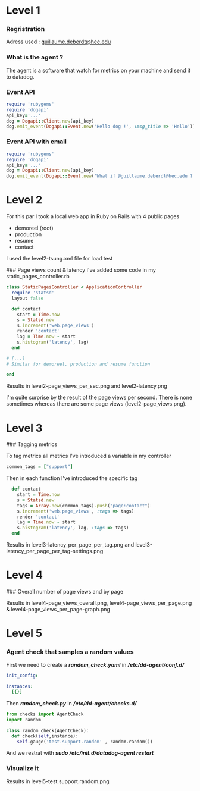 # Level 1

### Regristration
Adress used : guillaume.deberdt@hec.edu

### What is the agent ?
The agent is a software that watch for metrics on your machine and send it to datadog.

### Event API
```ruby
require 'rubygems'
require 'dogapi'
api_key='...'
dog = Dogapi::Client.new(api_key)
dog.emit_event(Dogapi::Event.new('Hello dog !', :msg_title => 'Hello'))
```

### Event API with email
```ruby
require 'rubygems'
require 'dogapi'
api_key='...'
dog = Dogapi::Client.new(api_key)
dog.emit_event(Dogapi::Event.new('What if @guillaume.deberdt@hec.edu ?', :msg_title => 'Mailing with mention'))
```

# Level 2

For this par I took a local web app in Ruby on Rails with 4 public pages
* demoreel (root)
* production
* resume
* contact

I used the level2-tsung.xml file for load test

### Page views count & latency
I've added some code in my static_pages_controller.rb

```ruby
class StaticPagesController < ApplicationController
  require 'statsd'
  layout false

  def contact
    start = Time.now
    s = Statsd.new
    s.increment('web.page_views')
    render 'contact'
    lag = Time.now - start
    s.histogram('latency', lag)
  end

# [...]
# Similar for demoreel, production and resume function

end
```
Results in level2-page_views_per_sec.png and level2-latency.png

I'm quite surprise by the result of the page views per second. There is none sometimes whereas there are some page views (level2-page_views.png).

# Level 3

### Tagging metrics

To tag metrics all metrics I've introduced a variable in my controller 
```ruby
common_tags = ["support"]
```

Then in each function I've introduced the specific tag
```ruby
  def contact
    start = Time.now
    s = Statsd.new
    tags = Array.new(common_tags).push("page:contact")
    s.increment('web.page_views', :tags => tags)
    render 'contact'
    lag = Time.now - start
    s.histogram('latency', lag, :tags => tags)
  end
```

Results in level3-latency_per_page_per_tag.png and level3-latency_per_page_per_tag-settings.png

# Level 4

### Overall number of page views and by page

Results in level4-page_views_overall.png, level4-page_views_per_page.png & level4-page_views_per_page-graph.png

# Level 5

### Agent check that samples a random values

First we need to create a ***random_check.yaml*** in ***/etc/dd-agent/conf.d/***

```yaml
init_config:

instances:
  [{}]
```
Then ***random_check.py*** in ***/etc/dd-agent/checks.d/***

```python
from checks import AgentCheck
import random

class random_check(AgentCheck):
  def check(self,instance):
    self.gauge('test.support.random' , random.random())
```
And we restrat with ***sudo /etc/init.d/datadog-agent restart***

### Visualize it

Results in level5-test.support.random.png